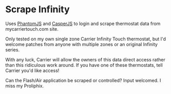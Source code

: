 Scrape Infinity
==============

Uses [PhantomJS](https://github.com/ariya/phantomjs) and [CasperJS](https://github.com/n1k0/casperjs) to login and scrape thermostat data from mycarriertouch.com site.

Only tested on my own single zone Carrier Infinity Touch thermostat, 
but I'd welcome patches from anyone with multiple zones or an original Infinity series.

With any luck, Carrier will allow the owners of this data direct access rather
than this ridiculous work around. If you have one of these thermostats, tell
Carrier you'd like access!

Can the Flash/Air application be scraped or controlled? Input welcomed. I miss my Proliphix.
